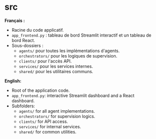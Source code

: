 # src

**Français :**
- Racine du code applicatif.
- `app_frontend.py` : tableau de bord Streamlit interactif et un tableau de bord React.
- Sous-dossiers :
  - `agents/` pour toutes les implémentations d'agents.
  - `orchestrators/` pour les logiques de supervision.
  - `clients/` pour l'accès API.
  - `services/` pour les services internes.
  - `shared/` pour les utilitaires communs.

**English:**
- Root of the application code.
- `app_frontend.py`: interactive Streamlit dashboard and a React dashboard.
- Subfolders:
  - `agents/` for all agent implementations.
  - `orchestrators/` for supervision logics.
  - `clients/` for API access.
  - `services/` for internal services.
  - `shared/` for common utilities.
